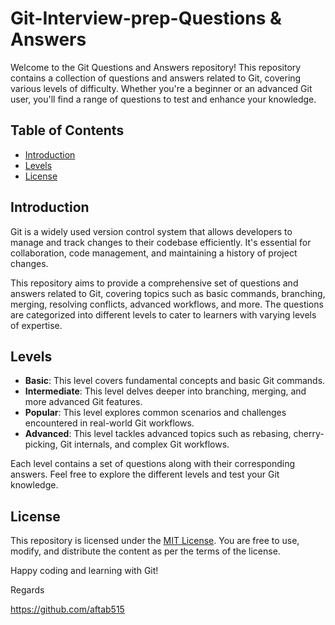 # Git-Interview-prep-Questions & Answers

Welcome to the Git Questions and Answers repository! This repository contains a collection of questions and answers related to Git, covering various levels of difficulty. Whether you're a beginner or an advanced Git user, you'll find a range of questions to test and enhance your knowledge.

## Table of Contents

- [Introduction](#introduction)
- [Levels](#levels)
- [License](#license)

## Introduction

Git is a widely used version control system that allows developers to manage and track changes to their codebase efficiently. It's essential for collaboration, code management, and maintaining a history of project changes.

This repository aims to provide a comprehensive set of questions and answers related to Git, covering topics such as basic commands, branching, merging, resolving conflicts, advanced workflows, and more. The questions are categorized into different levels to cater to learners with varying levels of expertise.

## Levels

- **Basic**: This level covers fundamental concepts and basic Git commands.
- **Intermediate**: This level delves deeper into branching, merging, and more advanced Git features.
- **Popular**: This level explores common scenarios and challenges encountered in real-world Git workflows.
- **Advanced**: This level tackles advanced topics such as rebasing, cherry-picking, Git internals, and complex Git workflows.

Each level contains a set of questions along with their corresponding answers. Feel free to explore the different levels and test your Git knowledge.

## License

This repository is licensed under the [MIT License](LICENSE). You are free to use, modify, and distribute the content as per the terms of the license.

Happy coding and learning with Git!

Regards

<https://github.com/aftab515>
